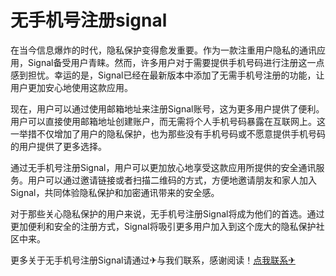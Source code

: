 # 无手机号注册signal

在当今信息爆炸的时代，隐私保护变得愈发重要。作为一款注重用户隐私的通讯应用，Signal备受用户青睐。然而，许多用户对于需要提供手机号码进行注册这一点感到担忧。幸运的是，Signal已经在最新版本中添加了无需手机号注册的功能，让用户更加安心地使用这款应用。

现在，用户可以通过使用邮箱地址来注册Signal账号，这为更多用户提供了便利。用户可以直接使用邮箱地址创建账户，而无需将个人手机号码暴露在互联网上。这一举措不仅增加了用户的隐私保护，也为那些没有手机号码或不愿意提供手机号码的用户提供了更多选择。

通过无手机号注册Signal，用户可以更加放心地享受这款应用所提供的安全通讯服务。用户可以通过邀请链接或者扫描二维码的方式，方便地邀请朋友和家人加入Signal，共同体验隐私保护和加密通讯带来的安全感。

对于那些关心隐私保护的用户来说，无手机号注册Signal将成为他们的首选。通过更加便利和安全的注册方式，Signal将吸引更多用户加入到这个庞大的隐私保护社区中来。

更多关于无手机号注册Signal请通过✈与我们联系，感谢阅读！[点我联系✈](https://wap.G208.com)